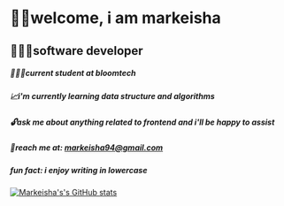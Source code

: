 # 👋🏿welcome, i am markeisha


## 👩🏾‍💻software developer

##### 👩🏾‍🎓current student at bloomtech 
##### 📈i'm currently learning data structure and algorithms
##### 🔓ask me about anything related to frontend and i'll be happy to assist
##### 💌reach me at: markeisha94@gmail.com

##### fun fact: i enjoy writing in lowercase 


[![Markeisha's's GitHub stats](https://github-readme-stats.vercel.app/api?username=xokeixo)](https://github.com/xokeixo/github-readme-stats)
